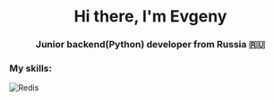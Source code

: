 <h1 align="center">Hi there, I'm Evgeny </h1>
<h3 align="center">Junior backend(Python) developer from Russia 🇷🇺</h3>

<h3>My skills:</h3>

![Redis](https://img.shields.io/badge/redis-%23DD0031.svg?style=for-the-badge&logo=redis&logoColor=white)
